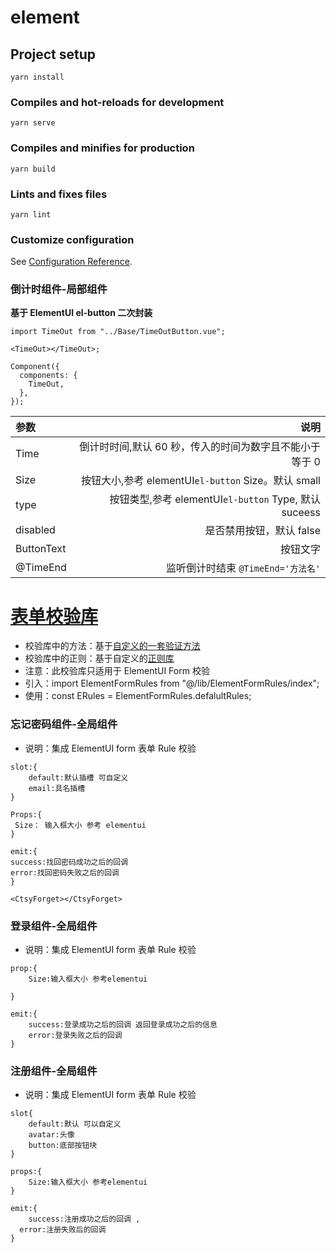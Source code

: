 # element

## Project setup

```
yarn install
```

### Compiles and hot-reloads for development

```
yarn serve
```

### Compiles and minifies for production

```
yarn build
```

### Lints and fixes files

```
yarn lint
```

### Customize configuration

See [Configuration Reference](https://cli.vuejs.org/config/).

### 倒计时组件-局部组件

**基于 ElementUI el-button 二次封装**

```
import TimeOut from "../Base/TimeOutButton.vue";

<TimeOut></TimeOut>;

Component({
  components: {
    TimeOut,
  },
});
```

| 参数       |                                                    说明 |
| :--------- | ------------------------------------------------------: |
| Time       | 倒计时时间,默认 60 秒，传入的时间为数字且不能小于等于 0 |
| Size       |     按钮大小,参考 elementUI`el-button` Size。默认 small |
| type       |   按钮类型,参考 elementUI`el-button` Type, 默认 suceess |
| disabled   |                                是否禁用按钮，默认 false |
| ButtonText |                                                按钮文字 |
| @TimeEnd   |                      监听倒计时结束 `@TimeEnd='方法名'` |

# [表单校验库](https://github.com/Hello-GitHubs/element/blob/master/src/lib/ElementFormRules/index.ts)

- 校验库中的方法：基于[自定义的一套验证方法](https://github.com/Hello-GitHubs/element/blob/master/src/lib/Reg/regFun.ts)
- 校验库中的正则：基于自定义的[正则库](https://github.com/Hello-GitHubs/castle-vuex/blob/master/src/RegExp/index.ts)
- 注意：此校验库只适用于 ElementUI Form 校验
- 引入：import ElementFormRules from "@/lib/ElementFormRules/index";
- 使用：const ERules = ElementFormRules.defalultRules;

### 忘记密码组件-全局组件

- 说明：集成 ElementUI form 表单 Rule 校验

```
slot:{
    default:默认插槽 可自定义
    email:具名插槽
}

Props:{
 Size： 输入框大小 参考 elementui
}

emit:{
success:找回密码成功之后的回调
error:找回密码失败之后的回调
}

<CtsyForget></CtsyForget>
```

### 登录组件-全局组件

- 说明：集成 ElementUI form 表单 Rule 校验

```
prop:{
    Size:输入框大小 参考elementui

}

emit:{
    success:登录成功之后的回调 返回登录成功之后的信息
    error:登录失败之后的回调
}

```

### 注册组件-全局组件

- 说明：集成 ElementUI form 表单 Rule 校验

```
slot{
    default:默认 可以自定义
    avatar:头像
    button:底部按钮块
}

props:{
    Size:输入框大小 参考elementui
}

emit:{
    success:注册成功之后的回调 ,
  error:注册失败后的回调
}



```
